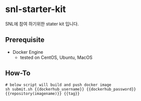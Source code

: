 # snl-starter-kit
SNL에 참여 하기위한 stater kit 입니다.

## Prerequisite

* Docker Engine
    * tested on CentOS, Ubuntu, MacOS
    
## How-To

```shell
# below script will build and push docker image
sh submit.sh {{dockerhub_username}} {{dockerhub_password}} {{repository(imagename)}} {{tag}}
```